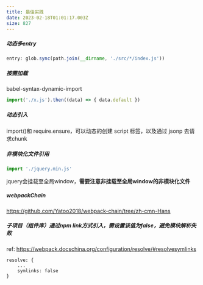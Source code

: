 ```yaml
---
title: 最佳实践
date: 2023-02-18T01:01:17.003Z
size: 827
---
```

##### 动态多entry

```javascript
entry: glob.sync(path.join(__dirname, './src/*/index.js'))
```

##### 按需加载

babel-syntax-dynamic-import

```javascript
import('./x.js').then((data) => { data.default })
```

##### 动态引入

import()和 require.ensure，可以动态的创建 script 标签，以及通过 jsonp 去请求chunk

##### 非模块化文件引用

```javascript
import './jquery.min.js'
```

jquery会挂载至全局window，**需要注意非挂载至全局window的非模块化文件**

##### webpackChain

https://github.com/Yatoo2018/webpack-chain/tree/zh-cmn-Hans

##### 子项目（组件库）通过npm link方式引入，需设置该值为false，避免模块解析失败
ref: https://webpack.docschina.org/configuration/resolve/#resolvesymlinks
```
resolve: {
    ...
    symlinks: false
}
```


